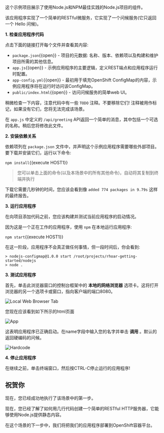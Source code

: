 这个示例项目展示了使用Node.js和NPM最佳实践的Node.js项目的组件。

该应用程序实现了一个简单的RESTful微服务，它实现了一个问候服务(它只返回一个
Hello 问候)。

 **1. 检查应用程序代码**

点击下面的链接打开每个文件并查看其内容:

* ``package.json``{{open}} - 项目的元数据: 名称、版本、依赖项以及构建和维护项目所需的其他信息。
* ``app.js``{{open}} - 示例应用程序的主要逻辑，定义REST端点和应用程序运行时配置。
* ``app-config.yml``{{open}} - 最初用于填充OpenShift ConfigMap的内容，示例应用程序将在运行时访问该ConfigMap。
* ``public/index.html``{{open}} - 访问问候服务的简单web UI。

稍微检查一下内容，注意代码中有一些 ``TODO`` 注释。不要移除它们! 注释被用作标记，如果没有它们，您将无法完成该场景。

在 ``app.js`` 中定义的 ``/api/greeting`` API返回一个简单的消息，其中包括一个可选的名称。稍后您将修改此文件。

 **2. 安装依赖关系**

依赖项列在 ``package.json`` 文件中，并声明这个示例应用程序需要哪些外部项目。
要下载并安装它们，运行以下命令:

``npm install``{{execute HOST1}}

> 您可以单击上面的命令(以及本场景中的所有其他命令)，自动将其复制到终端并执行

下载它需要几秒钟的时间，您应该会看到像 ``added 774 packages in 9.79s`` 这样的最终报告。

 **3. 运行应用程序**

在向项目添加代码之前，您应该构建并测试当前应用程序的启动情况。

因为这是一个正在工作的应用程序，使用 ``npm`` 在本地运行应用程序:

``npm start``{{execute HOST1}}

在这一阶段，应用程序不会真正做任何事情，但一段时间后，你会看到:

```console
> nodejs-configmap@1.0.0 start /root/projects/rhoar-getting-started/nodejs
> node .
```

 **3. 测试应用程序**

首先，单击此浏览器窗口的控制台框架中的 **本地的网络浏览器** 选项卡。这将打开浏览器的另一个选项卡或窗口，指向客户端的端口8080。

![Local Web Browser Tab](/openshift/assets/middleware/rhoar-getting-started-nodejs/web-browser-tab.png)

您现在应该看到如下所示的html页面

![App](/openshift/assets/middleware/rhoar-getting-started-nodejs/app.png)

这表明应用程序已正确启动。在name字段中输入您的名字并单击 **调用** 。默认的
返回硬编码的问候。

![Hardcode](/openshift/assets/middleware/rhoar-getting-started-nodejs/hardcode.png)

 **4. 停止应用程序**

在继续之前，单击终端窗口，然后按CTRL-C停止运行的应用程序!

## 祝贺你

现在，您已经成功地执行了该场景中的第一步。

现在，您已经了解了如何用几行代码创建一个简单的RESTful HTTP服务器，它能够使用Node.js提供静态内容。

在这个场景的下一步中，我们将把我们的应用程序部署到OpenShift容器平台。